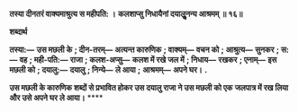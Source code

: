 **तस्या दीनतरं वाक्यमाश्रुत्य स महीपति: ।** **कलशाप्सु निधायैनां दयालुॢनन्य आश्रमम् ॥ १६॥** 

**शब्दार्थ** 

**तस्या:—** **उस मछली के** **; दीन-तरम्—** **अत्यन्त कारुणिक** **; वाक्यम्—** **वचन को** **; आश्रुत्य—** **सुनकर** **; स:—** **वह** **; मही-पति:—** **राजा** **; कलश-अप्सु—** **कलश में रखे जल में** **; निधाय—** **रखकर** **; एनाम्—** **इस मछली को** **; दयालु:—** **दयालु** **; निन्ये—** **ले आया** **;** **आश्रमम्—** **अपने घर।** **.** 

**उस मछली के कारुणिक शब्दों से प्रभावित होकर उस दयालु राजा ने उस मछली को एक** **जलपात्र में रख लिया और उसे अपने घर ले आया।** **** 